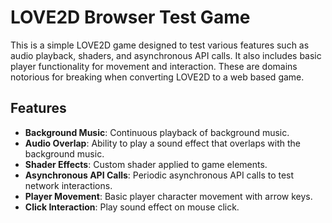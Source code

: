 # LOVE2D Browser Test Game

This is a simple LOVE2D game designed to test various features such as audio playback, shaders, and asynchronous API calls. It also includes basic player functionality for movement and interaction. These are domains notorious for breaking when converting LOVE2D to a web based game.

## Features

- **Background Music**: Continuous playback of background music.
- **Audio Overlap**: Ability to play a sound effect that overlaps with the background music.
- **Shader Effects**: Custom shader applied to game elements.
- **Asynchronous API Calls**: Periodic asynchronous API calls to test network interactions.
- **Player Movement**: Basic player character movement with arrow keys.
- **Click Interaction**: Play sound effect on mouse click.
